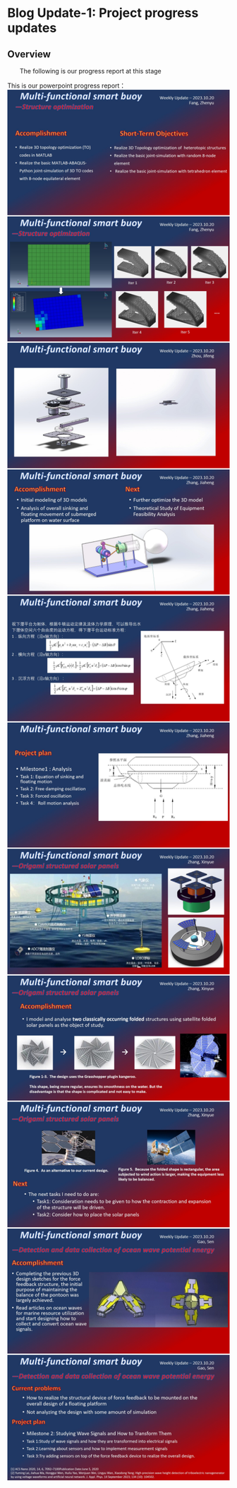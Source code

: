 # Blog Update-1: Project progress updates

## Overview
&emsp;&emsp;The following is our progress report at this stage
<br>

This is our powerpoint progress report：
![Picture](https://github.com/SCi-winner/SCI.github.io/blob/main/img/幻灯片1.jpg)
![Picture](https://github.com/SCi-winner/SCI.github.io/blob/main/img/幻灯片2.jpg)
![Picture](https://github.com/SCi-winner/SCI.github.io/blob/main/img/幻灯片3.jpg)
![Picture](https://github.com/SCi-winner/SCI.github.io/blob/main/img/幻灯片4.jpg)
![Picture](https://github.com/SCi-winner/SCI.github.io/blob/main/img/幻灯片5.jpg)
![Picture](https://github.com/SCi-winner/SCI.github.io/blob/main/img/幻灯片6.jpg)
![Picture](https://github.com/SCi-winner/SCI.github.io/blob/main/img/幻灯片7.jpg)
![Picture](https://github.com/SCi-winner/SCI.github.io/blob/main/img/幻灯片8.jpg)
![Picture](https://github.com/SCi-winner/SCI.github.io/blob/main/img/幻灯片9.jpg)
![Picture](https://github.com/SCi-winner/SCI.github.io/blob/main/img/幻灯片10.jpg)
![Picture](https://github.com/SCi-winner/SCI.github.io/blob/main/img/幻灯片11.jpg)
